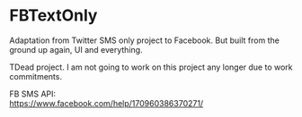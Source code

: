 # FBTextOnly
Adaptation from Twitter SMS only project to Facebook. But built from the ground up again, UI and everything.

TDead project. I am not going to work on this project any longer due to work commitments.

FB SMS API:
<br/>
https://www.facebook.com/help/170960386370271/
